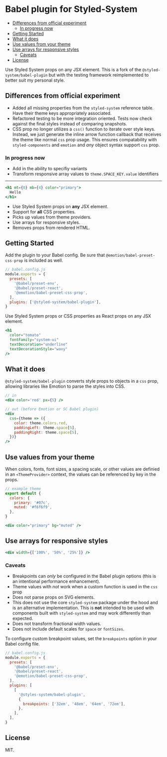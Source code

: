 # Babel plugin for Styled-System <!-- omit in toc -->

- [Differences from official experiment](#differences-from-official-experiment)
  - [In progress now](#in-progress-now)
- [Getting Started](#getting-started)
- [What it does](#what-it-does)
- [Use values from your theme](#use-values-from-your-theme)
- [Use arrays for responsive styles](#use-arrays-for-responsive-styles)
  - [Caveats](#caveats)
- [License](#license)

Use Styled System props on any JSX element. This is a fork of the
`@styled-system/babel-plugin` but with the testing framework reimplemented to
better suit my personal style.

## Differences from official experiment

- Added all missing properties from the `styled-system` reference table. Have
  their theme keys appropriately associated.
- Refactored testing to be more integration oriented. Tests now check against
  the final styles instead of comparing snapshots.
- CSS prop no longer utilizes a `css()` function to iterate over style keys.
  Instead, we just generate the inline arrow function callback that receives the
  theme like normal `css` prop usage. This ensures compatability with
  `styled-components` and `emotion` and _any_ object syntax support `css` prop.

### In progress now

- Add in the ability to specifiy variants
- Transform responsive array values to `theme.SPACE_KEY.value` identifiers

---

```jsx
<h1 mt={0} mb={4} color="primary">
  Hello
</h1>
```

- Use Styled System props on **any** JSX element.
- Support for **all** CSS properties.
- Picks up values from theme providers.
- Use arrays for responsive styles.
- Removes props from rendered HTML.

## Getting Started

Add the plugin to your Babel config. Be sure that
`@emotion/babel-preset-css-prop` is included as well.

```js
// babel.config.js
module.exports = {
  presets: [
    '@babel/preset-env',
    '@babel/preset-react',
    '@emotion/babel-preset-css-prop',
  ],
  plugins: ['@styled-system/babel-plugin'],
}
```

Use Styled System props or CSS properties as React props on any JSX element.

```jsx
<h1
  color="tomato"
  fontFamily="system-ui"
  textDecoration="underline"
  textDecorationStyle="wavy"
/>
```

## What it does

`@styled-system/babel-plugin` converts style props to objects in a `css` prop,
allowing libraries like Emotion to parse the styles into CSS.

```jsx
// in
<div color='red' px={5} />

// out (before Emotion or SC Babel plugin)
<div
  css={theme => ({
    color: theme.colors.red,
    paddingLeft: theme.space[5],
    paddingRight: theme.space[5],
  })}
/>
```

## Use values from your theme

When colors, fonts, font sizes, a spacing scale, or other values are definied in
an `<ThemeProvider>` context, the values can be referenced by key in the props.

```js
// example theme
export default {
  colors: {
    primary: '#07c',
    muted: '#f6f6f9',
  },
}
```

```jsx
<div color="primary" bg="muted" />
```

## Use arrays for responsive styles

```jsx
<div width={['100%', '50%', '25%']} />
```

### Caveats

- Breakpoints can _only_ be configured in the Babel plugin options (this is an
  intentional performance enhancement).
- Theme values with _not_ work when a custom function is used in the `css` prop
- Does not parse props on SVG elements.
- This does not use the core `styled-system` package under the hood and is an
  alternative implementation. This is **not** intended to be used with
  components built with `styled-system` and may work differently than expected.
- Does not transform fractional width values.
- Does not include default scales for `space` or `fontSizes`.

To configure custom breakpoint values, set the `breakpoints` option in your
Babel config file.

```js
// babel.config.js
module.exports = {
  presets: [
    '@babel/preset-env',
    '@babel/preset-react',
    '@emotion/babel-preset-css-prop',
  ],
  plugins: [
    [
      '@styles-system/babel-plugin',
      {
        breakpoints: ['32em', '48em', '64em', '72em'],
      },
    ],
  ],
}
```

## License

MIT.
